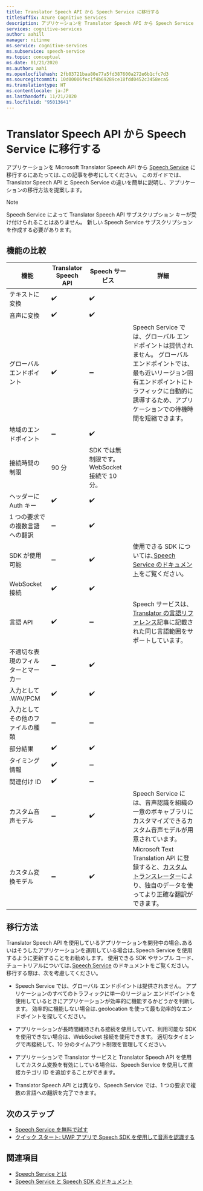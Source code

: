 ```yaml
---
title: Translator Speech API から Speech Service に移行する
titleSuffix: Azure Cognitive Services
description: アプリケーションを Translator Speech API から Speech Service に移行する方法について説明します。
services: cognitive-services
author: aahill
manager: nitinme
ms.service: cognitive-services
ms.subservice: speech-service
ms.topic: conceptual
ms.date: 01/21/2020
ms.author: aahi
ms.openlocfilehash: 2fb03721baa80e77a5fd387600a272e6b1cfc7d3
ms.sourcegitcommit: 10d00006fec1f4b69289ce18fdd0452c3458eca5
ms.translationtype: HT
ms.contentlocale: ja-JP
ms.lasthandoff: 11/21/2020
ms.locfileid: "95013641"
---
```

# <a name="migrate-from-the-translator-speech-api-to-the-speech-service"></a>Translator Speech API から Speech Service に移行する

アプリケーションを Microsoft Translator Speech API から [Speech Service](index.yml) に移行するにあたっては､この記事を参考にしてください。 このガイドでは、Translator Speech API と Speech Service の違いを簡単に説明し、アプリケーションの移行方法を提案します。

> [!NOTE]
> Speech Service によって Translator Speech API サブスクリプション キーが受け付けられることはありません。 新しい Speech Service サブスクリプションを作成する必要があります。

## <a name="comparison-of-features"></a>機能の比較

| 機能                                           | Translator Speech API                                  | Speech サービス | 詳細                                                                                                                                                                                                                                                                            |
|---------------------------------------------------|-----------------------------------------------------------------|------------------------------------|------------------------------------------------------------------------------------------------------------------------------------------------------------------------------------------------------------------------------------------------------------------------------------|
| テキストに変換                               | :heavy_check_mark:                                              | :heavy_check_mark:                 |                                                                                                                                                                                                                                                                                    |
| 音声に変換                             | :heavy_check_mark:                                              | :heavy_check_mark:                 |                                                                                                                                                                                                                                                                                    |
| グローバル エンドポイント                                   | :heavy_check_mark:                                              | :heavy_minus_sign:                 | Speech Service では、グローバル エンドポイントは提供されません。 グローバル エンドポイントでは、最も近いリージョン固有エンドポイントにトラフィックに自動的に誘導するため、アプリケーションでの待機時間を短縮できます。                                                    |
| 地域のエンドポイント                                | :heavy_minus_sign:                                              | :heavy_check_mark:                 |                                                                                                                                                                                                                                                                                    |
| 接続時間の制限                             | 90 分                                               | SDK では無制限です。 WebSocket 接続で 10 分。                                                                                                                                                                                                                                                                                   |
| ヘッダーに Auth キー                                | :heavy_check_mark:                                              | :heavy_check_mark:                 |                                                                                                                                                                                                                                                                                    |
| 1 つの要求での複数言語への翻訳 | :heavy_minus_sign:                                              | :heavy_check_mark:                 |                                                                                                                                                                                                                                                                                    |
| SDK が使用可能                                    | :heavy_minus_sign:                                              | :heavy_check_mark:                 | 使用できる SDK については､[Speech Service のドキュメント](index.yml)をご覧ください。                                                                                                                                                    |
| WebSocket 接続                            | :heavy_check_mark:                                              | :heavy_check_mark:                 |                                                                                                                                                                                                                                                                                    |
| 言語 API                                     | :heavy_check_mark:                                              | :heavy_minus_sign:                 | Speech サービスは、[Translator の言語リファレンス]()記事に記載された同じ言語範囲をサポートしています。 |
| 不適切な表現のフィルターとマーカー                       | :heavy_minus_sign:                                              | :heavy_check_mark:                 |                                                                                                                                                                                                                                                                                    |
| 入力として .WAV/PCM                                 | :heavy_check_mark:                                              | :heavy_check_mark:                 |                                                                                                                                                                                                                                                                                    |
| 入力としてその他のファイルの種類                         | :heavy_minus_sign:                                              | :heavy_minus_sign:                 |                                                                                                                                                                                                                                                                                    |
| 部分結果                                   | :heavy_check_mark:                                              | :heavy_check_mark:                 |                                                                                                                                                                                                                                                                                    |
| タイミング情報                                       | :heavy_check_mark:                                              | :heavy_minus_sign:                 |                                                                                                                                                                 |
| 関連付け ID                                    | :heavy_check_mark:                                              | :heavy_minus_sign:                 |                                                                                                                                                                                                                                                                                    |
| カスタム音声モデル                              | :heavy_minus_sign:                                              | :heavy_check_mark:                 | Speech Service には、音声認識を組織の一意のボキャブラリにカスタマイズできるカスタム音声モデルが用意されています。                                                                                                                                           |
| カスタム変換モデル                         | :heavy_minus_sign:                                              | :heavy_check_mark:                 | Microsoft Text Translation API に登録すると、[カスタム トランスレーター](https://www.microsoft.com/translator/business/customization/)により、独自のデータを使ってより正確な翻訳ができます。                                                 |

## <a name="migration-strategies"></a>移行方法

Translator Speech API を使用しているアプリケーションを開発中の場合､あるいはそうしたアプリケーションを運用している場合は､Speech Service を使用するように更新することをお勧めします。 使用できる SDK やサンプル コード､チュートリアルについては､[Speech Service](index.yml) のドキュメントをご覧ください。 移行する際は、次を考慮してください。

* Speech Service では、グローバル エンドポイントは提供されません。 アプリケーションのすべてのトラフィックに単一のリージョン エンドポイントを使用しているときにアプリケーションが効率的に機能するかどうかを判断します。 効率的に機能しない場合は､geolocation を使って最も効率的なエンドポイントを探してください｡

* アプリケーションが長時間維持される接続を使用していて、利用可能な SDK を使用できない場合は、WebSocket 接続を使用できます。 適切なタイミングで再接続して、10 分のタイムアウト制限を管理してください。

* アプリケーションで Translator サービスと Translator Speech API を使用してカスタム変換を有効にしている場合は、Speech Service を使用して直接カテゴリ ID を追加することができます。

* Translator Speech API とは異なり、Speech Service では、1 つの要求で複数の言語への翻訳を完了できます。

## <a name="next-steps"></a>次のステップ

* [Speech Service を無料で試す](overview.md#try-the-speech-service-for-free)
* [クイック スタート: UWP アプリで Speech SDK を使用して音声を認識する](./get-started-speech-to-text.md?pivots=programming-language-csharp&tabs=uwp)

## <a name="see-also"></a>関連項目

* [Speech Service とは](overview.md)
* [Speech Service と Speech SDK のドキュメント](./speech-devices-sdk-quickstart.md?pivots=platform-android)